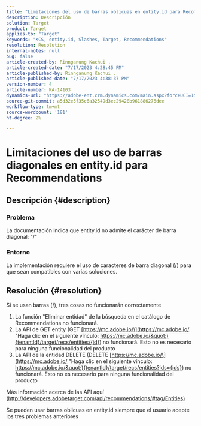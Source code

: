 ```yaml
---
title: "Limitaciones del uso de barras oblicuas en entity.id para Recommendations"
description: Descripción
solution: Target
product: Target
applies-to: "Target"
keywords: "KCS, entity.id, Slashes, Target, Recommendations"
resolution: Resolution
internal-notes: null
bug: false
article-created-by: Rinnganung Kachui .
article-created-date: "7/17/2023 4:28:45 PM"
article-published-by: Rinnganung Kachui .
article-published-date: "7/17/2023 4:38:37 PM"
version-number: 4
article-number: KA-14103
dynamics-url: "https://adobe-ent.crm.dynamics.com/main.aspx?forceUCI=1&pagetype=entityrecord&etn=knowledgearticle&id=42fde5fd-be24-ee11-9cbd-6045bd0065f9"
source-git-commit: a5d32e5f35c6a32549d3ec29428b961886276dee
workflow-type: tm+mt
source-wordcount: '181'
ht-degree: 2%

---
```


# Limitaciones del uso de barras diagonales en entity.id para Recommendations

## Descripción {#description}




### Problema



La documentación indica que entity.id no admite el carácter de barra diagonal: &quot;/&quot;



### Entorno



La implementación requiere el uso de caracteres de barra diagonal (/) para que sean compatibles con varias soluciones.


## Resolución {#resolution}


Si se usan barras (/), tres cosas no funcionarán correctamente

1. La función &quot;Eliminar entidad&quot; de la búsqueda en el catálogo de Recommendations no funcionará.
2. La API de GET entity (GET [https://mc.adobe.io/\](https://mc.adobe.io/ &quot;Haga clic en el siguiente vínculo: https://mc.adobe.io/&quot;){tenantId}/target/recs/entities/{id}) no funcionará. Esto no es necesario para ninguna funcionalidad del producto
3. La API de la entidad DELETE (DELETE [https://mc.adobe.io/\](https://mc.adobe.io/ &quot;Haga clic en el siguiente vínculo: https://mc.adobe.io/&quot;){tenantId}/target/recs/entities?ids={ids}) no funcionará. Esto no es necesario para ninguna funcionalidad del producto


Más información acerca de las API aquí ([http://developers.adobetarget.com/api/recommendations/#tag/Entities)](http://developers.adobetarget.com/api/recommendations/#tag/Entities%29 "Haga clic en el siguiente enlace: http://developers.adobetarget.com/api/recommendations/#tag/Entities)")

Se pueden usar barras oblicuas en entity.id siempre que el usuario acepte los tres problemas anteriores
